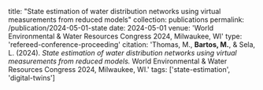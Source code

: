 title: "State estimation of water distribution networks using virtual measurements from reduced models"
collection: publications
permalink: /publication/2024-05-01-state
date: 2024-05-01
venue: 'World Environmental & Water Resources Congress 2024, Milwaukee, WI'
type: 'refereed-conference-proceeding'
citation: 'Thomas, M., <b>Bartos, M.</b>, & Sela, L. (2024). <i>State estimation of water distribution networks using virtual measurements from reduced models.</i> World Environmental & Water Resources Congress 2024, Milwaukee, WI.'
tags: ['state-estimation', 'digital-twins']
